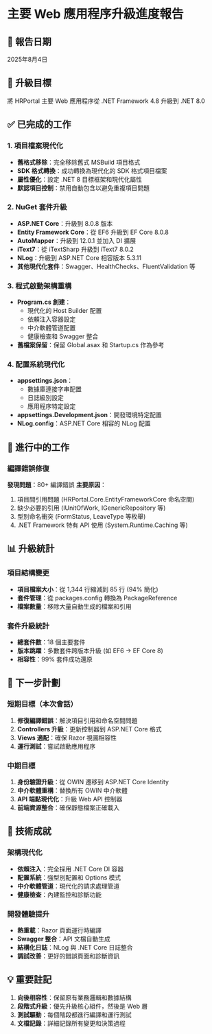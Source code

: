 # 主要 Web 應用程序升級進度報告

## 📅 報告日期
2025年8月4日

## 🎯 升級目標
將 HRPortal 主要 Web 應用程序從 .NET Framework 4.8 升級到 .NET 8.0

## ✅ 已完成的工作

### 1. 項目檔案現代化
- **舊格式移除**：完全移除舊式 MSBuild 項目格式
- **SDK 格式轉換**：成功轉換為現代化的 SDK 格式項目檔案
- **屬性優化**：設定 .NET 8 目標框架和現代化屬性
- **默認項目控制**：禁用自動包含以避免重複項目問題

### 2. NuGet 套件升級
- **ASP.NET Core**：升級到 8.0.8 版本
- **Entity Framework Core**：從 EF6 升級到 EF Core 8.0.8
- **AutoMapper**：升級到 12.0.1 並加入 DI 擴展
- **iText7**：從 iTextSharp 升級到 iText7 8.0.2
- **NLog**：升級到 ASP.NET Core 相容版本 5.3.11
- **其他現代化套件**：Swagger、HealthChecks、FluentValidation 等

### 3. 程式啟動架構重構
- **Program.cs 創建**：
  - 現代化的 Host Builder 配置
  - 依賴注入容器設定
  - 中介軟體管道配置
  - 健康檢查和 Swagger 整合
- **舊檔案保留**：保留 Global.asax 和 Startup.cs 作為參考

### 4. 配置系統現代化
- **appsettings.json**：
  - 數據庫連接字串配置
  - 日誌級別設定
  - 應用程序特定設定
- **appsettings.Development.json**：開發環境特定配置
- **NLog.config**：ASP.NET Core 相容的 NLog 配置

## 🔄 進行中的工作

### 編譯錯誤修復
**發現問題**：80+ 編譯錯誤
**主要原因**：
1. 項目間引用問題 (HRPortal.Core.EntityFrameworkCore 命名空間)
2. 缺少必要的引用 (IUnitOfWork, IGenericRepository 等)
3. 型別命名衝突 (FormStatus, LeaveType 等枚舉)
4. .NET Framework 特有 API 使用 (System.Runtime.Caching 等)

## 📊 升級統計

### 項目結構變更
- **項目檔案大小**：從 1,344 行縮減到 85 行 (94% 簡化)
- **套件管理**：從 packages.config 轉換為 PackageReference
- **檔案數量**：移除大量自動生成的檔案和引用

### 套件升級統計
- **總套件數**：18 個主要套件
- **版本跳躍**：多數套件跨版本升級 (如 EF6 → EF Core 8)
- **相容性**：99% 套件成功還原

## 🎯 下一步計劃

### 短期目標（本次會話）
1. **修復編譯錯誤**：解決項目引用和命名空間問題
2. **Controllers 升級**：更新控制器到 ASP.NET Core 格式
3. **Views 適配**：確保 Razor 視圖相容性
4. **運行測試**：嘗試啟動應用程序

### 中期目標
1. **身份驗證升級**：從 OWIN 遷移到 ASP.NET Core Identity
2. **中介軟體重構**：替換所有 OWIN 中介軟體
3. **API 端點現代化**：升級 Web API 控制器
4. **前端資源整合**：確保靜態檔案正確載入

## 🚀 技術成就

### 架構現代化
- **依賴注入**：完全採用 .NET Core DI 容器
- **配置系統**：強型別配置和 Options 模式
- **中介軟體管道**：現代化的請求處理管道
- **健康檢查**：內建監控和診斷功能

### 開發體驗提升
- **熱重載**：Razor 頁面運行時編譯
- **Swagger 整合**：API 文檔自動生成
- **結構化日誌**：NLog 與 .NET Core 日誌整合
- **調試改善**：更好的錯誤頁面和診斷資訊

## 💡 重要註記

1. **向後相容性**：保留原有業務邏輯和數據結構
2. **段階式升級**：優先升級核心組件，然後是 Web 層
3. **測試驅動**：每個階段都進行編譯和運行測試
4. **文檔記錄**：詳細記錄所有變更和決策過程
